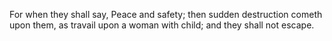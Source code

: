 For when they shall say, Peace and safety; then sudden destruction cometh upon them, as travail upon a woman with child; and they shall not escape.
